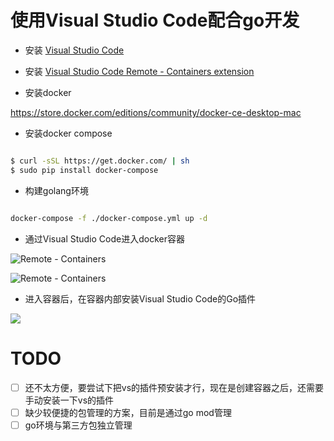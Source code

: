 # 使用Visual Studio Code配合go开发

* 安装 [Visual Studio Code](https://code.visualstudio.com)

* 安装 [Visual Studio Code Remote - Containers
 extension](https://marketplace.visualstudio.com/items?itemName=ms-vscode-remote.remote-containers)

* 安装docker

https://store.docker.com/editions/community/docker-ce-desktop-mac

* 安装docker compose

```bash

$ curl -sSL https://get.docker.com/ | sh
$ sudo pip install docker-compose

```

* 构建golang环境

```bash

docker-compose -f ./docker-compose.yml up -d

```

* 通过Visual Studio Code进入docker容器

![Remote - Containers](https://tva1.sinaimg.cn/large/006y8mN6gy1g6c7atnt9kj31c00u00x6.jpg)

![Remote - Containers](https://tva1.sinaimg.cn/large/006y8mN6gy1g6c7cr6jg5j31c00u0dnn.jpg)

* 进入容器后，在容器内部安装Visual Studio Code的Go插件

![](https://tva1.sinaimg.cn/large/006y8mN6gy1g6c7loc93yj31c00u0als.jpg)

# TODO

* [ ] 还不太方便，要尝试下把vs的插件预安装才行，现在是创建容器之后，还需要手动安装一下vs的插件
* [ ] 缺少较便捷的包管理的方案，目前是通过go mod管理
* [ ] go环境与第三方包独立管理